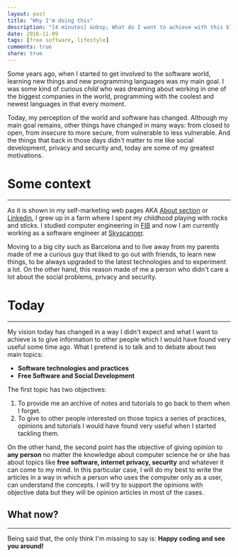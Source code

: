 ```yaml
---
layout: post
title: "Why I'm doing this"
description: "[4 minutes] &nbsp; What do I want to achieve with this blog"
date: 2016-11-09
tags: [free software, lifestyle]
comments: true
share: true
---
```


Some years ago, when I started to get involved to the software world, learning new things and new programming languages was my main goal. I was some kind of curious *child* who was dreaming about working in one of the biggest companies in the world, programming with the coolest and newest languages in that every moment.

Today, my perception of the world and software has changed. Although my main goal remains, other things have changed in many ways: from closed to open, from insecure to more secure, from vulnerable to less vulnerable. And the things that back in those days didn't matter to me like social development, privacy and security and, today are some of my greatest motivations.

# Some context

---

As it is shown in my self-marketing web pages AKA [About section](/about/) or [Linkedin](https://www.linkedin.com/in/joanvilacunat), I grew up in a farm where I spent my childhood playing with rocks and sticks. I studied computer engineering in [FIB](http://www.fib.upc.edu) and now I am currently working as a software engineer at [Skyscanner](https://www.skyscanner.net).

Moving to a big city such as Barcelona and to live away from my parents made of me a curious guy that liked to go out with friends, to learn new things, to be always upgraded to the latest technologies and to experiment a lot. On the other hand, this reason made of me a person who didn't care a lot about the social problems, privacy and security.

# Today

---

My vision today has changed in a way I didn't expect and what I want to achieve is to give information to other people which I would have found very useful some time ago. What I pretend is to talk and to debate about two main topics:

- **Software technologies and practices**
- **Free Software and Social Development**

The first topic has two objectives:
1. To provide me an archive of notes and tutorials to go back to them when I forget.
2. To give to other people interested on those topics a series of practices, opinions and tutorials I would have found very useful when I started tackling them.

On the other hand, the second point has the objective of giving opinion to **any person** no matter the knowledge about computer science he or she has about topics like **free software, internet privacy, security** and whatever it can come to my mind. In this particular case, I will do my best to write the articles in a way in which a person who uses the computer only as a user, can understand the concepts. I will try to support the opinions with objective data but they will be opinion articles in most of the cases.



## What now?

---

Being said that, the only think I'm missing to say is: **Happy coding and see you around!**
